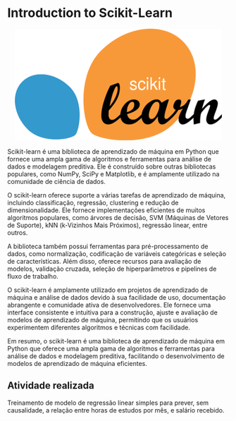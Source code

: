 
# Introduction to Scikit-Learn

<p align="center">
  <img width="470" src="img/1200px-Scikit_learn_logo_small.svg.png">
 </p>

Scikit-learn é uma biblioteca de aprendizado de máquina em Python que fornece uma ampla gama de algoritmos e ferramentas para análise de dados e modelagem preditiva. Ele é construído sobre outras bibliotecas populares, como NumPy, SciPy e Matplotlib, e é amplamente utilizado na comunidade de ciência de dados.

O scikit-learn oferece suporte a várias tarefas de aprendizado de máquina, incluindo classificação, regressão, clustering e redução de dimensionalidade. Ele fornece implementações eficientes de muitos algoritmos populares, como árvores de decisão, SVM (Máquinas de Vetores de Suporte), kNN (k-Vizinhos Mais Próximos), regressão linear, entre outros.

A biblioteca também possui ferramentas para pré-processamento de dados, como normalização, codificação de variáveis categóricas e seleção de características. Além disso, oferece recursos para avaliação de modelos, validação cruzada, seleção de hiperparâmetros e pipelines de fluxo de trabalho.

O scikit-learn é amplamente utilizado em projetos de aprendizado de máquina e análise de dados devido à sua facilidade de uso, documentação abrangente e comunidade ativa de desenvolvedores. Ele fornece uma interface consistente e intuitiva para a construção, ajuste e avaliação de modelos de aprendizado de máquina, permitindo que os usuários experimentem diferentes algoritmos e técnicas com facilidade.

Em resumo, o scikit-learn é uma biblioteca de aprendizado de máquina em Python que oferece uma ampla gama de algoritmos e ferramentas para análise de dados e modelagem preditiva, facilitando o desenvolvimento de modelos de aprendizado de máquina eficientes.

## Atividade realizada

Treinamento de modelo de regressão linear simples para prever, sem causalidade, a relação entre horas de estudos por mês, e salário recebido.
